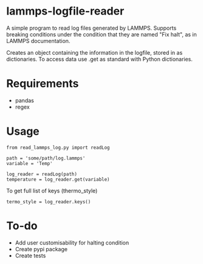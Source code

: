 # lammps-logfile-reader
A simple program to read log files generated by LAMMPS. Supports breaking conditions under the condition that they are named "Fix halt", as in LAMMPS documentation.

Creates an object containing the information in the logfile, stored in as dictionaries. To access data use .get as standard with Python dictionaries.

# Requirements
* pandas
* regex

# Usage
```
from read_lammps_log.py import readLog

path = 'some/path/log.lammps'
variable = 'Temp'

log_reader = readLog(path)
temperature = log_reader.get(variable)
```

To get full list of keys (thermo_style)
```
termo_style = log_reader.keys()
```


# To-do
- Add user customisability for halting condition
- Create pypi package
- Create tests
